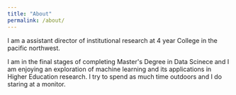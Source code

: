 ```yaml
---
title: "About"
permalink: /about/
---
```


I am a assistant director of institutional research at 4 year College in the pacific northwest.

I am in the final stages of completing Master's Degree in Data Scinece and I am enjoying an exploration of machine learning and its applications in Higher Education research. I try to spend as much time outdoors and I do staring at a monitor.





